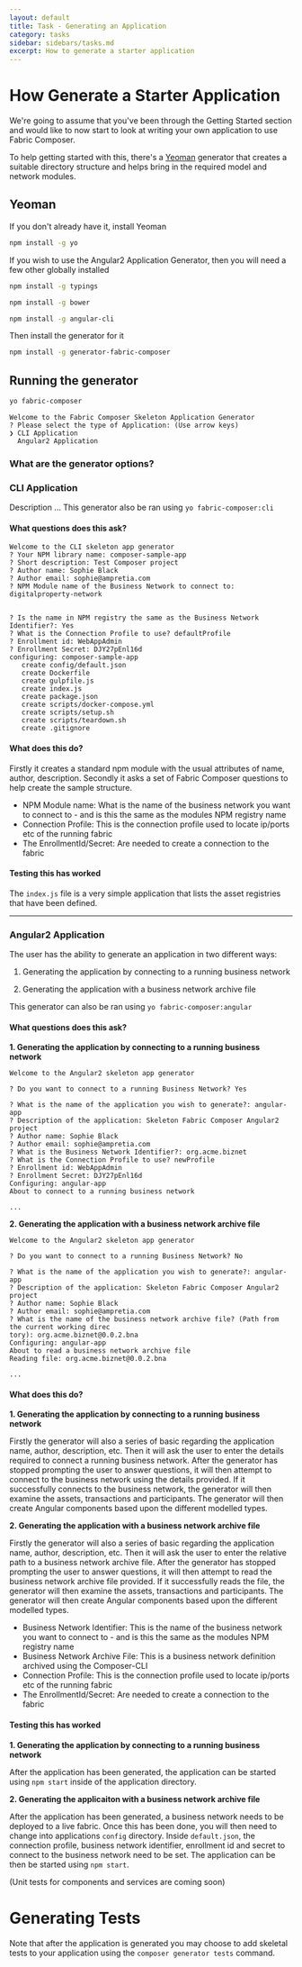 ```yaml
---
layout: default
title: Task - Generating an Application
category: tasks
sidebar: sidebars/tasks.md
excerpt: How to generate a starter application
---
```


# How Generate a Starter Application
We're going to assume that you've been through the Getting Started section and would like to now start to look at writing your own application to use Fabric Composer.

To help getting started with this, there's a [Yeoman](http://yeoman.io/) generator that creates a suitable directory structure and helps bring in the required model and network modules.

## Yeoman

If you don't already have it, install Yeoman

```bash
npm install -g yo
```


If you wish to use the Angular2 Application Generator, then you will need a few other globally installed

```bash
npm install -g typings

npm install -g bower

npm install -g angular-cli
```


Then install the generator for it


```bash
npm install -g generator-fabric-composer
```


## Running the generator

```bash
yo fabric-composer
```

```
Welcome to the Fabric Composer Skeleton Application Generator
? Please select the type of Application: (Use arrow keys)
❯ CLI Application 
  Angular2 Application
```

### What are the generator options?

### CLI Application

Description ...
This generator also be ran using ```yo fabric-composer:cli```

#### What questions does this ask?

```
Welcome to the CLI skeleton app generator
? Your NPM library name: composer-sample-app
? Short description: Test Composer project
? Author name: Sophie Black
? Author email: sophie@ampretia.com
? NPM Module name of the Business Network to connect to: digitalproperty-network


? Is the name in NPM registry the same as the Business Network Identifier?: Yes
? What is the Connection Profile to use? defaultProfile
? Enrollment id: WebAppAdmin
? Enrollment Secret: DJY27pEnl16d
configuring: composer-sample-app
   create config/default.json
   create Dockerfile
   create gulpfile.js
   create index.js
   create package.json
   create scripts/docker-compose.yml
   create scripts/setup.sh
   create scripts/teardown.sh
   create .gitignore
```

#### What does this do?
Firstly it creates a standard npm module with the usual attributes of name, author, description.
Secondly it asks a set of Fabric Composer questions to help create the sample structure.

- NPM Module name:  What is the name of the business network you want to connect to - and is this the same as the modules NPM registry name
- Connection Profile:  This is the connection profile used to locate ip/ports etc of the running fabric
- The EnrollmentId/Secret: Are needed to create a connection to the fabric

#### Testing this has worked
The `index.js` file is a very simple application that lists the asset registries that have been defined.

---

### Angular2 Application

The user has the ability to generate an application in two different ways:

1. Generating the application by connecting to a running business network

2. Generating the application with a business network archive file

This generator can also be ran using ```yo fabric-composer:angular```

#### What questions does this ask?


**1. Generating the application by connecting to a running business network**
```
Welcome to the Angular2 skeleton app generator

? Do you want to connect to a running Business Network? Yes

? What is the name of the application you wish to generate?: angular-app
? Description of the application: Skeleton Fabric Composer Angular2 project
? Author name: Sophie Black
? Author email: sophie@ampretia.com
? What is the Business Network Identifier?: org.acme.biznet
? What is the Connection Profile to use? newProfile
? Enrollment id: WebAppAdmin
? Enrollment Secret: DJY27pEnl16d
Configuring: angular-app
About to connect to a running business network

...
```


**2. Generating the application with a business network archive file**
```
Welcome to the Angular2 skeleton app generator

? Do you want to connect to a running Business Network? No

? What is the name of the application you wish to generate?: angular-app
? Description of the application: Skeleton Fabric Composer Angular2 project
? Author name: Sophie Black
? Author email: sophie@ampretia.com
? What is the name of the business network archive file? (Path from the current working direc
tory): org.acme.biznet@0.0.2.bna
Configuring: angular-app
About to read a business network archive file
Reading file: org.acme.biznet@0.0.2.bna

...
```


#### What does this do?

**1. Generating the application by connecting to a running business network**

Firstly the generator will also a series of basic regarding the application name, author, description, etc.
Then it will ask the user to enter the details required to connect a running business network.
After the generator has stopped prompting the user to answer questions, it will then attempt to connect to the business network using the details provided.
If it successfully connects to the business network, the generator will then examine the assets, transactions and participants.
The generator will then create Angular components based upon the different modelled types.


**2. Generating the application with a business network archive file**

Firstly the generator will also a series of basic regarding the application name, author, description, etc.
Then it will ask the user to enter the relative path to a business network archive file.
After the generator has stopped prompting the user to answer questions, it will then attempt to read the business network archive file provided.
If it successfully reads the file, the generator will then examine the assets, transactions and participants.
The generator will then create Angular components based upon the different modelled types.


- Business Network Identifier:  This is the name of the business network you want to connect to - and is this the same as the modules NPM registry name
- Business Network Archive File: This is a business network definition archived using the Composer-CLI
- Connection Profile:  This is the connection profile used to locate ip/ports etc of the running fabric
- The EnrollmentId/Secret: Are needed to create a connection to the fabric


#### Testing this has worked

**1. Generating the application by connecting to a running business network**

After the application has been generated, the application can be started using ``npm start`` inside of the application directory.

**2. Generating the applicaiton with a business network archive file**

After the application has been generated, a business network needs to be deployed to a live fabric.
Once this has been done, you will then need to change into applications ``config`` directory.
Inside ``default.json``, the connection profile, business network identifier, enrollment id and secret to connect to the business network need to be set.
The application can be then be started using ``npm start``.

(Unit tests for components and services are coming soon)


# Generating Tests

Note that after the application is generated you may choose to add skeletal tests to your application using the `composer generator tests` command.
